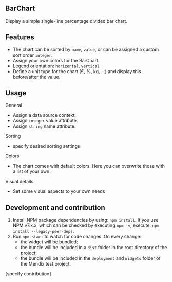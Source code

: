 ## BarChart

Display a simple single-line percentage divided bar chart.

## Features

-   The chart can be sorted by `name`, `value`, or can be assigned a custom sort order `integer`.
-   Assign your own colors for the BarChart.
-   Legend orientation: `horizontal`, `vertical`
-   Define a unit type for the chart (€, %, kg, ...) and display this before/after the value.

## Usage

General

-   Assign a data source context.
-   Assign `integer` value attribute.
-   Assign `string` name attribute.

Sorting

-   specify desired sorting settings

Colors

-   The chart comes with default colors. Here you can overwrite those with a list of your own.

Visual details

-   Set some visual aspects to your own needs

## Development and contribution

1. Install NPM package dependencies by using: `npm install`. If you use NPM v7.x.x, which can be checked by executing
   `npm -v`, execute: `npm install --legacy-peer-deps`.
1. Run `npm start` to watch for code changes. On every change:
    - the widget will be bundled;
    - the bundle will be included in a `dist` folder in the root directory of the project;
    - the bundle will be included in the `deployment` and `widgets` folder of the Mendix test project.

[specify contribution]

